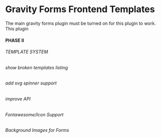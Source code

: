 # Gravity Forms Frontend Templates

The main gravity forms plugin must be turned on for this plugin to work.  This plugin 



#### PHASE II

######  TEMPLATE SYSTEM
######  show broken templates listing
######  add svg spinner support
######  improve API
######  Fontawesome/Icon Support
######  Background Images for Forms
